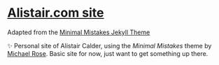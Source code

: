 # [Alistair.com site](http://alistair.com)

Adapted from the [Minimal Mistakes Jekyll Theme](https://mmistakes.github.io/minimal-mistakes/)

:sparkles: Personal site of Alistair Calder, using the *Minimal Mistakes* theme by [Michael Rose](http://twitter.com/mmistakes). Basic site for now, just want to get something up there.
